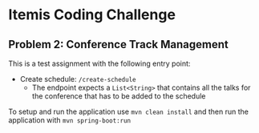 # Itemis Coding Challenge

## Problem 2: Conference Track Management

This is a test assignment with the following entry point:

- Create schedule: `/create-schedule`
    - The endpoint expects a `List<String>` that contains all the talks for the conference that has to be added to the schedule

To setup and run the application use `mvn clean install` and then run the application with `mvn spring-boot:run`